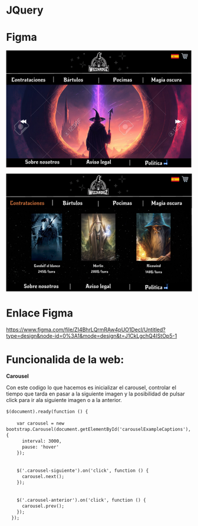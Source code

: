 # JQuery

# Figma

![Imagen1](figma1.png)

![imagen2](figma2.png)



# Enlace Figma

https://www.figma.com/file/ZI4BhrLQrmRAw4pUO1Decl/Untitled?type=design&node-id=0%3A1&mode=design&t=J1CkLgchQ4IStOp5-1


# Funcionalida de la web:

**Carousel**

Con este codigo lo que hacemos es inicializar el carousel, controlar el tiempo que tarda en pasar a la siguiente imagen y la posibilidad de pulsar click para ir ala siguiente imagen o a la anterior.

```
$(document).ready(function () {
    
    var carousel = new bootstrap.Carousel(document.getElementById('carouselExampleCaptions'), {
      interval: 3000,  
      pause: 'hover'
    });

    
    $('.carousel-siguiente').on('click', function () {
      carousel.next();
    });

    
    $('.carousel-anterior').on('click', function () {
      carousel.prev();
    });
  });
```
